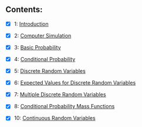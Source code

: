 
## Contents:

- [x] 1: [Introduction](https://github.com/VictorCannestro/Intuitive_Probability_and_Random_Processes/blob/master/src/CH1_Introduction/CH1_Introduction.ipynb) 
- [x] 2: [Computer Simulation](https://github.com/VictorCannestro/Intuitive_Probability_and_Random_Processes/blob/master/src/CH2_Computer_Simulation/CH2_Computer_Simulation.ipynb) 
- [x] 3: [Basic Probability](https://github.com/VictorCannestro/Intuitive_Probability_and_Random_Processes/blob/master/src/CH3_Basic_Probability/CH3_Basic_Probability.ipynb) 
- [x] 4: [Conditional Probability](https://github.com/VictorCannestro/Intuitive_Probability_and_Random_Processes/blob/master/src/CH4_Conditional_Probability/CH4_Conditional_Probability.ipynb) 
- [x] 5: [Discrete Random Variables](https://github.com/VictorCannestro/Intuitive_Probability_and_Random_Processes/blob/master/src/CH5_Discrete_Random_Variables/CH5_Discrete_Random_Variables.ipynb) 
- [x] 6: [Expected Values for Discrete Random Variables](https://github.com/VictorCannestro/Intuitive_Probability_and_Random_Processes/blob/master/src/CH6_Expected_Values_for_Discrete_Random_Variables/CH6_Expected_Values_for_Discrete_Random_Variables.ipynb)
- [x] 7: [Multiple Discrete Random Variables](https://github.com/VictorCannestro/Intuitive_Probability_and_Random_Processes/blob/master/src/CH7_Multiple_Discrete_Random_Variables/CH7_Multiple_Discrete_Random_Variables.ipynb)
- [x] 8: [Conditional Probability Mass Functions](https://github.com/VictorCannestro/Intuitive_Probability_and_Random_Processes/blob/master/src/CH8_Conditional_Probability_Mass_Functions/CH8_Conditional_Probability_Mass_Functions.ipynb) 
- [x] 10: [Continuous Random Variables](https://github.com/VictorCannestro/Intuitive_Probability_and_Random_Processes/blob/master/src/CH10_Continuous_Random_Variables/CH10_Continuous_Random_Variables.ipynb) 


  
